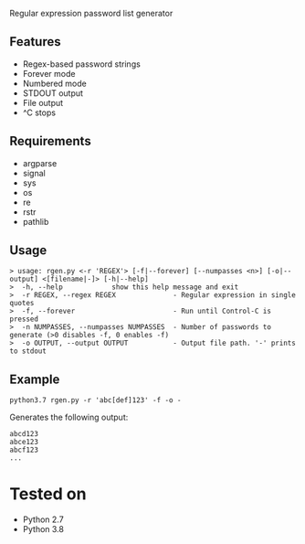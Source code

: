 Regular expression password list generator

## Features

* Regex-based password strings
* Forever mode
* Numbered mode
* STDOUT output
* File output
* ^C stops

## Requirements

* argparse
* signal
* sys
* os
* re
* rstr
* pathlib

## Usage

```
> usage: rgen.py <-r 'REGEX'> [-f|--forever] [--numpasses <n>] [-o|--output] <[filename|-]> [-h|--help]
>  -h, --help            show this help message and exit
>  -r REGEX, --regex REGEX              - Regular expression in single quotes
>  -f, --forever                        - Run until Control-C is pressed
>  -n NUMPASSES, --numpasses NUMPASSES  - Number of passwords to generate (>0 disables -f, 0 enables -f)
>  -o OUTPUT, --output OUTPUT           - Output file path. '-' prints to stdout
```

## Example

```
python3.7 rgen.py -r 'abc[def]123' -f -o -
```

Generates the following output:

```
abcd123
abce123
abcf123
...
```

# Tested on

* Python 2.7
* Python 3.8
